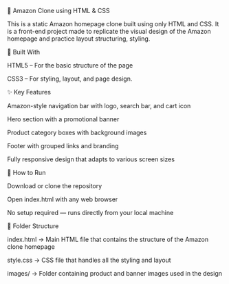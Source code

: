 🛒 Amazon Clone using HTML & CSS

This is a static Amazon homepage clone built using only HTML and CSS. It is a front-end project made to replicate the visual design of the Amazon homepage and practice layout structuring, styling.



🔧 Built With

HTML5 – For the basic structure of the page

CSS3 – For styling, layout, and  page design.



✨ Key Features

Amazon-style navigation bar with logo, search bar, and cart icon

Hero section with a promotional banner

Product category boxes with background images

Footer with grouped links and branding

Fully responsive design that adapts to various screen sizes



🚀 How to Run

Download or clone the repository

Open index.html with any web browser

No setup required — runs directly from your local machine



📁 Folder Structure

index.html → Main HTML file that contains the structure of the Amazon clone homepage

style.css → CSS file that handles all the styling and layout

images/ → Folder containing product and banner images used in the design

